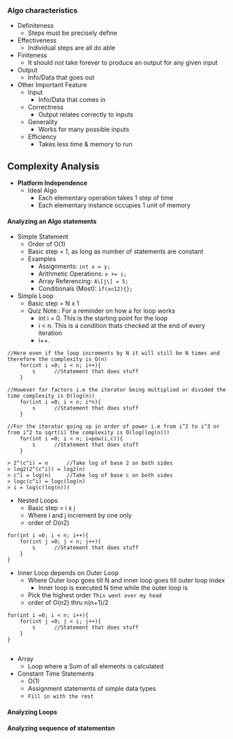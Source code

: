 ### Algo characteristics

- Definiteness
	- Steps must be precisely define
- Effectiveness
	- Individual steps are all do able
- Finiteness
	- It should not take forever to produce an output for any given input
- Output
	- Info/Data that goes out
- Other Important Feature
	- Input
		- Info/Data that comes in
	- Correctness
		- Output relates correctly to inputs
	- Generality
		- Works for many possible inputs
	- Efficiency
		- Takes less time & memory to run

## Complexity Analysis

- **Platform Independence**
	- Ideal Algo
		- Each elementary operation takes 1 step of time
		- Each elementary instance occupies 1 unit of memory

#### Analyzing an Algo statements

- Simple Statement 
	- Order of O(1)
	- Basic step = 1, as long as number of statements are constant
	- Examples
		- Assignments: `int x = y;`
		- Arithmetic Operations: `x += i;`
		- Array Referencing: `A\[j\] = 5;`
		- Conditionals (Most): `if(x<12){};`
- Simple Loop
	- Basic step = N x 1
	- Quiz Note:: For a reminder on how a for loop works
		- int i = 0. This is the starting point for the loop
		- i < n. This is a condition thats checked at the end of every iteration
		- i++.  
```
//Here even if the loop increments by N it will still be N times and therefore the complexity is O(n)
	for(int i =0; i < n; i++){
		s      //Statement that does stuff
	}

//However for factors i.e the iterator being multiplied or divided the time complexity is O(log(n))
	for(int i =0; i < n; i*n){
		s      //Statement that does stuff
	}

//For the iterator going up in order of power i.e from i^2 to i^3 or from i^2 to sqrt(i) the complexity is O(log(log(n)))
	for(int i =0; i < n; i=pow(i,c)){
		s      //Statement that does stuff
	}

> 2^(c^i) = n      //Take log of base 2 on both sides
> log2(2^(c^i)) = log2(n)
> c^i = log(n)     //Take log of base c on both sides
> logc(c^i) = logc(log(n)
> i = log(c(log(n)))
```

- Nested Loops
	- Basic step = i x j
	- Where i and j increment by one only
	- order of O(n2)
```
for(int i =0; i < n; i++){
	for(int j =0; j < n; j++){
		s      //Statement that does stuff
	}
}
```
- Inner Loop depends on Outer Loop
	- Where Outer loop goes till N and inner loop goes till outer loop index
		- Inner loop is executed N time while the outer loop is
	- Pick the highest order `This went over my head`
	- order of O(n2) thru n(n+1)/2
```
for(int i =0; i < n; i++){
	for(int j =0; j < i; j++){
		s      //Statement that does stuff
	}
}


```
- Array
	- Loop where a Sum of all elements is calculated
- Constant Time Statements
	- O(1)
	- Assignment statements of simple data types
	- `Fill in with the rest`

#### Analyzing Loops

#### Analyzing sequence of statementsn
